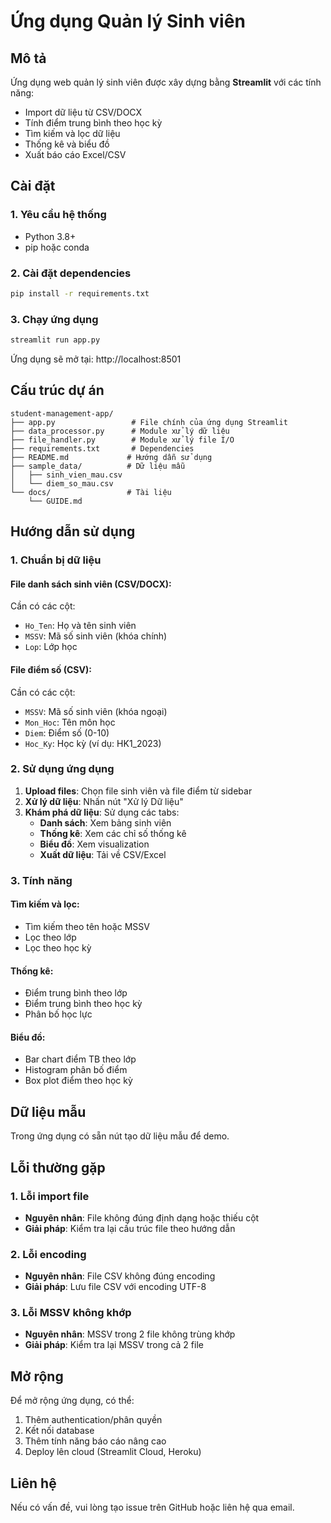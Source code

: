 # Ứng dụng Quản lý Sinh viên

## Mô tả
Ứng dụng web quản lý sinh viên được xây dựng bằng **Streamlit** với các tính năng:
- Import dữ liệu từ CSV/DOCX
- Tính điểm trung bình theo học kỳ
- Tìm kiếm và lọc dữ liệu
- Thống kê và biểu đồ
- Xuất báo cáo Excel/CSV

## Cài đặt

### 1. Yêu cầu hệ thống
- Python 3.8+
- pip hoặc conda

### 2. Cài đặt dependencies
```bash
pip install -r requirements.txt
```

### 3. Chạy ứng dụng
```bash
streamlit run app.py
```

Ứng dụng sẽ mở tại: http://localhost:8501

## Cấu trúc dự án
```
student-management-app/
├── app.py                 # File chính của ứng dụng Streamlit
├── data_processor.py      # Module xử lý dữ liệu
├── file_handler.py        # Module xử lý file I/O
├── requirements.txt       # Dependencies
├── README.md             # Hướng dẫn sử dụng
├── sample_data/          # Dữ liệu mẫu
│   ├── sinh_vien_mau.csv
│   └── diem_so_mau.csv
└── docs/                 # Tài liệu
    └── GUIDE.md
```

## Hướng dẫn sử dụng

### 1. Chuẩn bị dữ liệu

#### File danh sách sinh viên (CSV/DOCX):
Cần có các cột:
- `Ho_Ten`: Họ và tên sinh viên
- `MSSV`: Mã số sinh viên (khóa chính)
- `Lop`: Lớp học

#### File điểm số (CSV):
Cần có các cột:
- `MSSV`: Mã số sinh viên (khóa ngoại)
- `Mon_Hoc`: Tên môn học
- `Diem`: Điểm số (0-10)
- `Hoc_Ky`: Học kỳ (ví dụ: HK1_2023)

### 2. Sử dụng ứng dụng

1. **Upload files**: Chọn file sinh viên và file điểm từ sidebar
2. **Xử lý dữ liệu**: Nhấn nút "Xử lý Dữ liệu"
3. **Khám phá dữ liệu**: Sử dụng các tabs:
   - **Danh sách**: Xem bảng sinh viên
   - **Thống kê**: Xem các chỉ số thống kê
   - **Biểu đồ**: Xem visualization
   - **Xuất dữ liệu**: Tải về CSV/Excel

### 3. Tính năng

#### Tìm kiếm và lọc:
- Tìm kiếm theo tên hoặc MSSV
- Lọc theo lớp
- Lọc theo học kỳ

#### Thống kê:
- Điểm trung bình theo lớp
- Điểm trung bình theo học kỳ
- Phân bố học lực

#### Biểu đồ:
- Bar chart điểm TB theo lớp
- Histogram phân bố điểm
- Box plot điểm theo học kỳ

## Dữ liệu mẫu

Trong ứng dụng có sẵn nút tạo dữ liệu mẫu để demo.

## Lỗi thường gặp

### 1. Lỗi import file
- **Nguyên nhân**: File không đúng định dạng hoặc thiếu cột
- **Giải pháp**: Kiểm tra lại cấu trúc file theo hướng dẫn

### 2. Lỗi encoding
- **Nguyên nhân**: File CSV không đúng encoding
- **Giải pháp**: Lưu file CSV với encoding UTF-8

### 3. Lỗi MSSV không khớp
- **Nguyên nhân**: MSSV trong 2 file không trùng khớp
- **Giải pháp**: Kiểm tra lại MSSV trong cả 2 file

## Mở rộng

Để mở rộng ứng dụng, có thể:
1. Thêm authentication/phân quyền
2. Kết nối database
3. Thêm tính năng báo cáo nâng cao
4. Deploy lên cloud (Streamlit Cloud, Heroku)

## Liên hệ

Nếu có vấn đề, vui lòng tạo issue trên GitHub hoặc liên hệ qua email.
